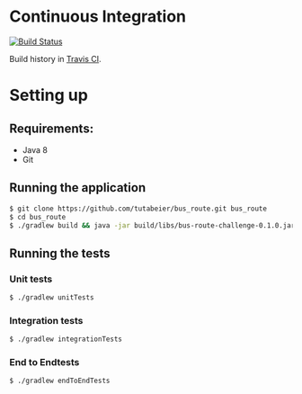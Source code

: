 # Continuous Integration
[![Build Status](https://travis-ci.org/tutabeier/bus_route.svg?branch=master)](https://travis-ci.org/tutabeier/bus_route)

Build history in [Travis CI](https://travis-ci.org/tutabeier/bus_route/).

# Setting up

## Requirements:
- Java 8
- Git

## Running the application
```sh
$ git clone https://github.com/tutabeier/bus_route.git bus_route
$ cd bus_route
$ ./gradlew build && java -jar build/libs/bus-route-challenge-0.1.0.jar
```

## Running the tests
### Unit tests
```sh
$ ./gradlew unitTests
```

### Integration tests
```sh
$ ./gradlew integrationTests
```

### End to Endtests
```sh
$ ./gradlew endToEndTests
```

